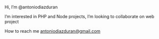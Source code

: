 Hi, I’m @antoniodiazduran

I’m interested in PHP and Node projects, I’m looking to collaborate on web project

How to reach me antoniodiazduran@gmail.com

<!---
antoniodiazduran/antoniodiazduran is a ✨ special ✨ repository because its `README.md` (this file) appears on your GitHub profile.
You can click the Preview link to take a look at your changes.
--->
